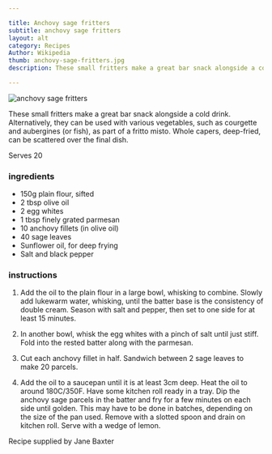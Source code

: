 ```yaml
---

title: Anchovy sage fritters 
subtitle: anchovy sage fritters
layout: alt
category: Recipes
Author: Wikipedia
thumb: anchovy-sage-fritters.jpg
description: These small fritters make a great bar snack alongside a cold drink. Alternatively, they can be used with various vegetables, such as courgette and aubergines (or fish), as part of a fritto misto. Whole capers, deep-fried, can be scattered over the final dish.

---
```


![anchovy sage fritters]({{site.baseurl}}/img/recipes/anchovyandsagefritters.jpg)

These small fritters make a great bar snack alongside a cold drink. Alternatively, they can be used with various vegetables, such as courgette and aubergines (or fish), as part of a fritto misto. Whole capers, deep-fried, can be scattered over the final dish.

Serves 20

<h3 class="ingredients">ingredients</h3>

- 150g plain flour, sifted
- 2 tbsp olive oil
- 2 egg whites
- 1 tbsp finely grated parmesan 
- 10 anchovy fillets (in olive oil)
- 40 sage leaves 
- Sunflower oil, for deep frying
- Salt and black pepper


<h3 class="instructions"> instructions</h3>


1. Add the oil to the plain flour in a large bowl, whisking to combine. Slowly add lukewarm water, whisking, until the batter base is the consistency of double cream. Season with salt and pepper, then set to one side for at least 15 minutes.

2. In another bowl, whisk the egg whites with a pinch of salt until just stiff. Fold into the rested batter along with the parmesan.

3. Cut each anchovy fillet in half. Sandwich between 2 sage leaves to make 20 parcels.

4. Add the oil to a saucepan until it is at least 3cm deep. Heat the oil to around 180C/350F. Have some kitchen roll ready in a tray. Dip the anchovy sage parcels in the batter and fry for a few minutes on each side until golden. This may have to be done in batches, depending on the size of the pan used. Remove with a slotted spoon and drain on kitchen roll. Serve with a wedge of lemon.


Recipe supplied by Jane Baxter

